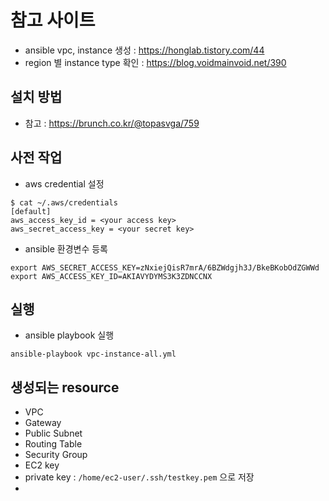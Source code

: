 # 참고 사이트
- ansible vpc, instance 생성 : https://honglab.tistory.com/44
- region 별 instance type 확인 : https://blog.voidmainvoid.net/390


## 설치 방법
- 참고 : https://brunch.co.kr/@topasvga/759

## 사전 작업
- aws credential 설정
```
$ cat ~/.aws/credentials 
[default]
aws_access_key_id = <your access key>
aws_secret_access_key = <your secret key>
```

- ansible 환경변수 등록
```
export AWS_SECRET_ACCESS_KEY=zNxiejQisR7mrA/6BZWdgjh3J/BkeBKobOdZGWWd
export AWS_ACCESS_KEY_ID=AKIAVYDYMS3K3ZDNCCNX
```

## 실행
- ansible playbook 실행
```
ansible-playbook vpc-instance-all.yml
```

## 생성되는 resource
- VPC
- Gateway
- Public Subnet
- Routing Table
- Security Group
- EC2 key
- private key : `/home/ec2-user/.ssh/testkey.pem` 으로 저장
- 
